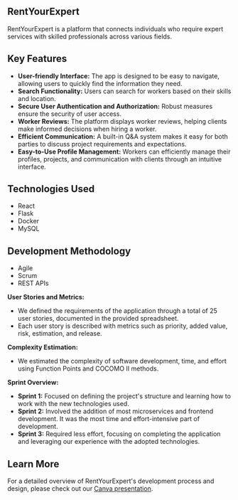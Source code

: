 ## RentYourExpert
RentYourExpert is a platform that connects individuals who require expert services with skilled professionals across various fields.

## Key Features
- **User-friendly Interface:** The app is designed to be easy to navigate, allowing users to quickly find the information they need.
- **Search Functionality:** Users can search for workers based on their skills and location.
- **Secure User Authentication and Authorization:** Robust measures ensure the security of user access.
- **Worker Reviews:** The platform displays worker reviews, helping clients make informed decisions when hiring a worker.
- **Efficient Communication:** A built-in Q&A system makes it easy for both parties to discuss project requirements and expectations.
- **Easy-to-Use Profile Management:** Workers can efficiently manage their profiles, projects, and communication with clients through an intuitive interface.

## Technologies Used
- React
- Flask
- Docker
- MySQL

## Development Methodology
- Agile
- Scrum
- REST APIs

**User Stories and Metrics:**
- We defined the requirements of the application through a total of 25 user stories, documented in the provided spreadsheet.
- Each user story is described with metrics such as priority, added value, risk, estimation, and release.


**Complexity Estimation:**
- We estimated the complexity of software development, time, and effort using Function Points and COCOMO II methods.



**Sprint Overview:**
- **Sprint 1:** Focused on defining the project's structure and learning how to work with the new technologies used.
- **Sprint 2:** Involved the addition of most microservices and frontend development. It was the most time and effort-intensive part of development.
- **Sprint 3:** Required less effort, focusing on completing the application and leveraging our experience with the adopted technologies.

## Learn More

For a detailed overview of RentYourExpert's development process and design, please check out our [Canva presentation](https://www.canva.com/design/DAFegq7cqAs/xs79qSubU77cN-Ze8SJBHg/edit?utm_content=DAFegq7cqAs&utm_campaign=designshare&utm_medium=link2&utm_source=sharebutton).
